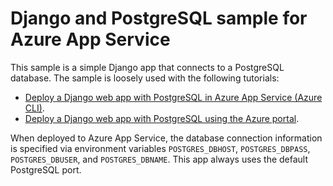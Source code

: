 # Django and PostgreSQL sample for Azure App Service

This sample is a simple Django app that connects to a PostgreSQL database. The sample is loosely used with the following tutorials:

- [Deploy a Django web app with PostgreSQL in Azure App Service (Azure CLI)](https://docs.microsoft.com/azure/app-service/containers/tutorial-python-postgresql-app).
- [Deploy a Django web app with PostgreSQL using the Azure portal](https://docs.microsoft.com/en-us/azure/developer/python/tutorial-python-postgresql-app-portal).

When deployed to Azure App Service, the database connection information is specified via environment variables `POSTGRES_DBHOST`, `POSTGRES_DBPASS`, `POSTGRES_DBUSER`, and `POSTGRES_DBNAME`. This app always uses the default PostgreSQL port. 

